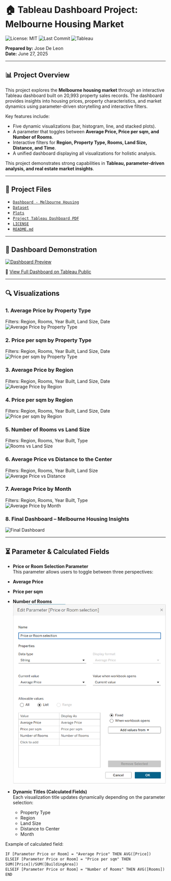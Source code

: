 # 🏠 Tableau Dashboard Project: Melbourne Housing Market  

![License: MIT](https://img.shields.io/badge/License-MIT-green.svg) 
![Last Commit](https://img.shields.io/github/last-commit/josedeleon-analytics/tableau-melbourne-housing) 
![Tableau](https://img.shields.io/badge/Tableau-Dashboards-blue?logo=tableau&logoColor=white)

**Prepared by:** Jose De Leon  
**Date:** June 27, 2025  

---

## 📊 Project Overview  
This project explores the **Melbourne housing market** through an interactive Tableau dashboard built on 20,993 property sales records. The dashboard provides insights into housing prices, property characteristics, and market dynamics using parameter-driven storytelling and interactive filters.  

Key features include:  
- Five dynamic visualizations (bar, histogram, line, and stacked plots).  
- A parameter that toggles between **Average Price, Price per sqm, and Number of Rooms**.  
- Interactive filters for **Region, Property Type, Rooms, Land Size, Distance, and Time**.  
- A unified dashboard displaying all visualizations for holistic analysis.  

This project demonstrates strong capabilities in **Tableau, parameter-driven analysis, and real estate market insights**.  

---

## 📂 Project Files  
- [`Dashboard - Melbourne Housing`](Dashboard%20-%20Melbourne%20Housing%20-%20github.twbx)  
- [`Dataset`](melbourne_housing_cleaned.csv)  
- [`Plots`](plots/)  
- [`Project Tableau Dashboard PDF`](Project%20Tableau%20Dashboard%20Melbourne.pdf)  
- [`LICENSE`](LICENSE)  
- [`README.md`](README.md)  

---

## 📸 Dashboard Demonstration  

[![Dashboard Preview](plots/final_dashboard.png)](https://public.tableau.com/app/profile/josedeleon-analytics/viz/MelbourneHousingDashboard/Dashboard)  

🔗 [View Full Dashboard on Tableau Public](https://public.tableau.com/app/profile/josedeleon-analytics/viz/MelbourneHousingDashboard/Dashboard)  

---

## 🔍 Visualizations  

### 1. Average Price by Property Type  
Filters: Region, Rooms, Year Built, Land Size, Date  
![Average Price by Property Type](plots/avg_price_property_type.png)  

### 2. Price per sqm by Property Type  
Filters: Region, Rooms, Year Built, Land Size, Date  
![Price per sqm by Property Type](plots/price_per_sqm_property_type.png)  

### 3. Average Price by Region  
Filters: Region, Rooms, Year Built, Land Size, Date  
![Average Price by Region](plots/avg_price_region.png)  

### 4. Price per sqm by Region  
Filters: Region, Rooms, Year Built, Land Size, Date  
![Price per sqm by Region](plots/price_per_sqm_region.png)  

### 5. Number of Rooms vs Land Size  
Filters: Region, Rooms, Year Built, Type  
![Rooms vs Land Size](plots/rooms_vs_landsize.png)  

### 6. Average Price vs Distance to the Center  
Filters: Region, Rooms, Year Built, Land Size  
![Average Price vs Distance](plots/avg_price_distance.png)  

### 7. Average Price by Month  
Filters: Region, Rooms, Year Built, Type  
![Average Price by Month](plots/avg_price_month.png)  

### 8. Final Dashboard – Melbourne Housing Insights  
![Final Dashboard](plots/final_dashboard.png)  

---

## ⏳ Parameter & Calculated Fields  

- **Price or Room Selection Parameter**  
  This parameter allows users to toggle between three perspectives:  
- **Average Price**  
- **Price per sqm**  
- **Number of Rooms**  
  ![Parameter](plots/parameter.png)  

- **Dynamic Titles (Calculated Fields)**  
  Each visualization title updates dynamically depending on the parameter selection:  
  - Property Type  
  - Region  
  - Land Size  
  - Distance to Center  
  - Month  

Example of calculated field:  
```tableau
IF [Parameter Price or Room] = "Average Price" THEN AVG([Price])
ELSEIF [Parameter Price or Room] = "Price per sqm" THEN SUM([Price])/SUM([BuildingArea])
ELSEIF [Parameter Price or Room] = "Number of Rooms" THEN AVG([Rooms])
END
